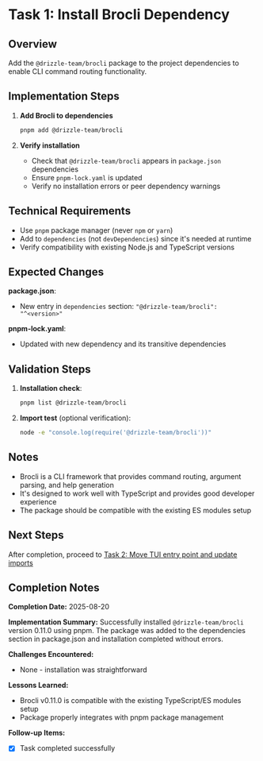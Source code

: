 # Task 1: Install Brocli Dependency

## Overview
Add the `@drizzle-team/brocli` package to the project dependencies to enable CLI command routing functionality.

## Implementation Steps

1. **Add Brocli to dependencies**
   ```bash
   pnpm add @drizzle-team/brocli
   ```

2. **Verify installation**
   - Check that `@drizzle-team/brocli` appears in `package.json` dependencies
   - Ensure `pnpm-lock.yaml` is updated
   - Verify no installation errors or peer dependency warnings

## Technical Requirements

- Use `pnpm` package manager (never `npm` or `yarn`)
- Add to `dependencies` (not `devDependencies`) since it's needed at runtime
- Verify compatibility with existing Node.js and TypeScript versions

## Expected Changes

**package.json**:
- New entry in `dependencies` section: `"@drizzle-team/brocli": "^<version>"`

**pnpm-lock.yaml**:
- Updated with new dependency and its transitive dependencies

## Validation Steps

1. **Installation check**:
   ```bash
   pnpm list @drizzle-team/brocli
   ```

2. **Import test** (optional verification):
   ```bash
   node -e "console.log(require('@drizzle-team/brocli'))"
   ```

## Notes

- Brocli is a CLI framework that provides command routing, argument parsing, and help generation
- It's designed to work well with TypeScript and provides good developer experience
- The package should be compatible with the existing ES modules setup

## Next Steps

After completion, proceed to [Task 2: Move TUI entry point and update imports](./task_2.md)

## Completion Notes

**Completion Date:** 2025-08-20

**Implementation Summary:**
Successfully installed `@drizzle-team/brocli` version 0.11.0 using pnpm. The package was added to the dependencies section in package.json and installation completed without errors.

**Challenges Encountered:**
- None - installation was straightforward

**Lessons Learned:**
- Brocli v0.11.0 is compatible with the existing TypeScript/ES modules setup
- Package properly integrates with pnpm package management

**Follow-up Items:**
- [x] Task completed successfully